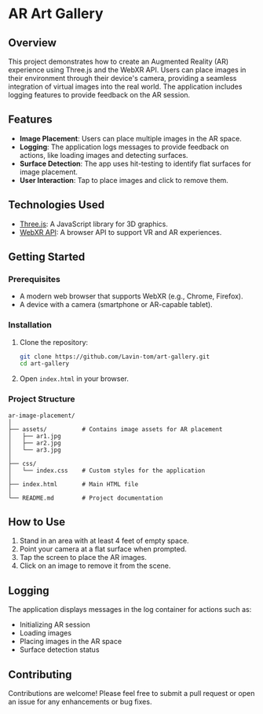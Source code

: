 # AR Art Gallery

## Overview

This project demonstrates how to create an Augmented Reality (AR) experience using Three.js and the WebXR API. Users can place images in their environment through their device's camera, providing a seamless integration of virtual images into the real world. The application includes logging features to provide feedback on the AR session.

## Features

- **Image Placement**: Users can place multiple images in the AR space.
- **Logging**: The application logs messages to provide feedback on actions, like loading images and detecting surfaces.
- **Surface Detection**: The app uses hit-testing to identify flat surfaces for image placement.
- **User Interaction**: Tap to place images and click to remove them.

## Technologies Used

- [Three.js](https://threejs.org/): A JavaScript library for 3D graphics.
- [WebXR API](https://developer.mozilla.org/en-US/docs/Web/API/WebXR_Device_API): A browser API to support VR and AR experiences.

## Getting Started

### Prerequisites

- A modern web browser that supports WebXR (e.g., Chrome, Firefox).
- A device with a camera (smartphone or AR-capable tablet).

### Installation

1. Clone the repository:

   ```bash
   git clone https://github.com/Lavin-tom/art-gallery.git
   cd art-gallery
   ```

2. Open `index.html` in your browser.

### Project Structure

```
ar-image-placement/
│
├── assets/          # Contains image assets for AR placement
│   ├── ar1.jpg
│   ├── ar2.jpg
│   └── ar3.jpg
│
├── css/
│   └── index.css    # Custom styles for the application
│
├── index.html       # Main HTML file
│
└── README.md        # Project documentation
```

## How to Use

1. Stand in an area with at least 4 feet of empty space.
2. Point your camera at a flat surface when prompted.
3. Tap the screen to place the AR images.
4. Click on an image to remove it from the scene.

## Logging

The application displays messages in the log container for actions such as:

- Initializing AR session
- Loading images
- Placing images in the AR space
- Surface detection status

## Contributing

Contributions are welcome! Please feel free to submit a pull request or open an issue for any enhancements or bug fixes.